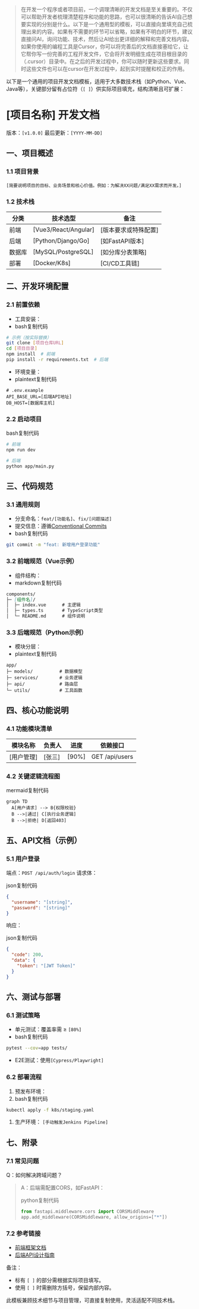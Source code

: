 > 在开发一个程序或者项目前，一个调理清晰的开发文档是至关重要的。不仅可以帮助开发者梳理清楚程序和功能的思路，也可以很清晰的告诉AI自己想要实现的分别是什么。以下是一个通用型的模板，可以直接向里填充自己梳理出来的内容。如果有不需要的环节可以省略，如果有不明白的环节，建议直接问AI，询问功能、技术，然后让AI给出更详细的解释和完善文档内容。 如果你使用的编程工具是Cursor，你可以将完善后的文档直接塞给它，让它帮你写一份完善的工程开发文件，它会将开发明细生成在项目根目录的（.cursor）目录中。在之后的开发过程中，你可以随时更新这些要求。同时这些文件也可以在cursor在开发过程中，起到实时提醒和校正的作用。

以下是一个通用的项目开发文档模板，适用于大多数技术栈（如Python、Vue、Java等），关键部分留有占位符（`[ ]`）供实际项目填充，结构清晰且可扩展：

# [项目名称] 开发文档

版本：`[v1.0.0]` 最后更新：`[YYYY-MM-DD]`

## 一、项目概述

### 1.1 项目背景

```
[简要说明项目的目标、业务场景和核心价值。例如：为解决XX问题/满足XX需求而开发。]
```

### 1.2 技术栈

| 分类   | 技术选型             | 备注                 |
| ------ | -------------------- | -------------------- |
| 前端   | [Vue3/React/Angular] | [版本要求或特殊配置] |
| 后端   | [Python/Django/Go]   | [如FastAPI版本]      |
| 数据库 | [MySQL/PostgreSQL]   | [如分库分表策略]     |
| 部署   | [Docker/K8s]         | [CI/CD工具链]        |

## 二、开发环境配置

### 2.1 前置依赖

- 工具安装：
- bash复制代码

```Bash
# 示例（按实际替换）  
git clone [项目仓库URL]  
cd [项目目录]  
npm install  # 前端  
pip install -r requirements.txt  # 后端  
```

- 环境变量：
- plaintext复制代码

```Plain
# .env.example  
API_BASE_URL=[后端API地址]  
DB_HOST=[数据库主机]  
```

### 2.2 启动项目

bash复制代码

```Bash
# 前端  
npm run dev  

# 后端  
python app/main.py  
```

## 三、代码规范

### 3.1 通用规则

- 分支命名：`feat/[功能名]`、`fix/[问题描述]`
- 提交信息：遵循[Conventional Commits](https://www.conventionalcommits.org/)
- bash复制代码

```Bash
git commit -m "feat: 新增用户登录功能"  
```

### 3.2 前端规范（Vue示例）

- 组件结构：
- markdown复制代码

```Markdown
components/  
├─ [组件名]/  
│  ├─ index.vue      # 主逻辑  
│  ├─ types.ts       # TypeScript类型  
│  └─ README.md      # 组件说明  
```

### 3.3 后端规范（Python示例）

- 模块分层：
- plaintext复制代码

```Plain
app/  
├─ models/          # 数据模型  
├─ services/        # 业务逻辑  
├─ api/             # 路由层  
└─ utils/           # 工具函数  
```

## 四、核心功能说明

### 4.1 功能模块清单

| 模块名称   | 负责人 | 进度  | 依赖接口       |
| ---------- | ------ | ----- | -------------- |
| [用户管理] | [张三] | [90%] | GET /api/users |

### 4.2 关键逻辑流程图

mermaid复制代码

```Plain
graph TD  
  A[用户请求] --> B{权限校验}  
  B -->|通过| C[执行业务逻辑]  
  B -->|拒绝| D[返回403]  
```

## 五、API文档（示例）

### 5.1 用户登录

端点：`POST /api/auth/login` 请求体：

json复制代码

```JSON
{  
  "username": "[string]",  
  "password": "[string]"  
}  
```

响应：

json复制代码

```JSON
{  
  "code": 200,  
  "data": {  
    "token": "[JWT Token]"  
  }  
}  
```

## 六、测试与部署

### 6.1 测试策略

- 单元测试：覆盖率需 ≥ `[80%]`
- bash复制代码

```Bash
pytest --cov=app tests/  
```

- E2E测试：使用`[Cypress/Playwright]`

### 6.2 部署流程

1. 预发布环境：
2. bash复制代码

```Bash
kubectl apply -f k8s/staging.yaml  
```

1. 生产环境： `[手动触发Jenkins Pipeline]`

## 七、附录

### 7.1 常见问题

Q：如何解决跨域问题？

> A：后端需配置CORS，如FastAPI：
>
> python复制代码
>
> ```Python
> from fastapi.middleware.cors import CORSMiddleware  
> app.add_middleware(CORSMiddleware, allow_origins=["*"])  
> ```

### 7.2 参考链接

- [前端框架文档](https://vuejs.org/)
- [后端API设计指南](https://swagger.io/)

备注：

- 标有 `[ ]` 的部分需根据实际项目填写。
- 使用 `[ ]` 时需删除方括号，保留内部内容。

此模板兼顾技术细节与项目管理，可直接复制使用，灵活适配不同技术栈。